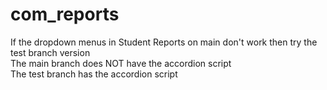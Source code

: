 # com_reports

If the dropdown menus in Student Reports on main don't work then try the test branch version\
The main branch does NOT have the accordion script\
The test branch has the accordion script
